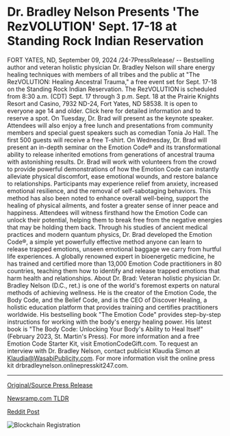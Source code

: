 # Dr. Bradley Nelson Presents 'The RezVOLUTION' Sept. 17-18 at Standing Rock Indian Reservation

FORT YATES, ND, September 09, 2024 /24-7PressRelease/ -- Bestselling author and veteran holistic physician Dr. Bradley Nelson will share energy healing techniques with members of all tribes and the public at "The RezVOLUTION: Healing Ancestral Trauma," a free event set for Sept. 17-18 on the Standing Rock Indian Reservation.  The RezVOLUTION is scheduled from 8:30 a.m. (CDT) Sept. 17 through 3 p.m. Sept. 18 at the Prairie Knights Resort and Casino, 7932 ND-24, Fort Yates, ND 58538. It is open to everyone age 14 and older. Click here for detailed information and to reserve a spot.  On Tuesday, Dr. Brad will present as the keynote speaker. Attendees will also enjoy a free lunch and presentations from community members and special guest speakers such as comedian Tonia Jo Hall. The first 500 guests will receive a free T-shirt.   On Wednesday, Dr. Brad will present an in-depth seminar on the Emotion Code® and its transformational ability to release inherited emotions from generations of ancestral trauma with astonishing results. Dr. Brad will work with volunteers from the crowd to provide powerful demonstrations of how the Emotion Code can instantly alleviate physical discomfort, ease emotional wounds, and restore balance to relationships. Participants may experience relief from anxiety, increased emotional resilience, and the removal of self-sabotaging behaviors. This method has also been noted to enhance overall well-being, support the healing of physical ailments, and foster a greater sense of inner peace and happiness. Attendees will witness firsthand how the Emotion Code can unlock their potential, helping them to break free from the negative energies that may be holding them back.  Through his studies of ancient medical practices and modern quantum physics, Dr. Brad developed the Emotion Code®, a simple yet powerfully effective method anyone can learn to release trapped emotions, unseen emotional baggage we carry from hurtful life experiences. A globally renowned expert in bioenergetic medicine, he has trained and certified more than 13,000 Emotion Code practitioners in 80 countries, teaching them how to identify and release trapped emotions that harm health and relationships.  About Dr. Brad: Veteran holistic physician Dr. Bradley Nelson (D.C., ret.) is one of the world's foremost experts on natural methods of achieving wellness. He is the creator of the Emotion Code, the Body Code, and the Belief Code, and is the CEO of Discover Healing, a holistic education platform that provides training and certifies practitioners worldwide. His bestselling book "The Emotion Code" provides step-by-step instructions for working with the body's energy healing power. His latest book is "The Body Code: Unlocking Your Body's Ability to Heal Itself" (February 2023, St. Martin's Press). For more information and a free Emotion Code Starter Kit, visit EmotionCodeGift.com.  To request an interview with Dr. Bradley Nelson, contact publicist Klaudia Simon at Klaudia@WasabiPublicity.com. For more information visit the online press kit drbradleynelson.onlinepresskit247.com. 

---

[Original/Source Press Release](https://www.24-7pressrelease.com/press-release/514107/dr-bradley-nelson-presents-the-rezvolution-sept-17-18-at-standing-rock-indian-reservation)
                    

[Newsramp.com TLDR](None) 



[Reddit Post](https://www.reddit.com/r/AlternativeHealthNews/comments/1fcjjwf/dr_bradley_nelson_to_share_energy_healing/) 



![Blockchain Registration](https://cdn.newsramp.app/24-7PressRelease/qrcode/249/9/zerogFYD.webp)
